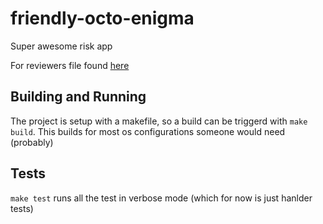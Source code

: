 # friendly-octo-enigma

Super awesome risk app

For reviewers file found [here](todo)

## Building and Running
The project is setup with a makefile, so a build can be triggerd with `make build`. This builds for most os configurations someone would need (probably)

## Tests
`make test` runs all the test in verbose mode (which for now is just hanlder tests)
